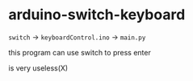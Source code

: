 # arduino-switch-keyboard

`switch` -> `keyboardControl.ino` -> `main.py`

this program can use switch to press enter

is very useless(X)